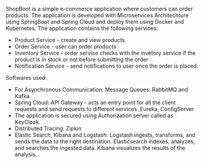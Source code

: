 ShopBoot is a simple e-commerce application where customers can order products. The application is developed with Microservices Architechture using SpringBoot and Spring Cloud and deploy them using Docker and Kubernetes. 
The application contains the following services:
* Product Service - create and view products. 
* Order Service -  user can order products
* Inventory Service -  order service checks with the invetory service if the product is in stock or not before submitting the order
* Notification Service - send notifications to user once the order is placed. 

Softwares used:
* For Asynchronous Communication: Message Queues: RabbitMQ and Kafka
* Spring Cloud: API Gateway - acts an entry point for all the client requests and send requests to different services ,Eureka, ConfigServer
* The application is secured using Authorization server called as KeyCloak.
* Distributed Tracing: Zipkin
* Elastic Search, Kibana and Logstash: Logstash ingests, transforms, and sends the data to the right destination. Elasticsearch indexes, analyzes, and searches the ingested data. Kibana visualizes the results of the analysis.

